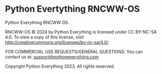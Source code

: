 # Python Evertything RNCWW-OS
Python Everything RNCWW OS.

RNCWW-OS © 2024 by Python Everything is licensed under CC BY-NC-SA 4.0. To view a copy of this license, visit http://creativecommons.org/licenses/by-nc-sa/4.0/

FOR COMMERCIAL USE REQUESTS/GENERAL QUESTIONS:
You can contact us at: support@pythoneverything.com

Copyright Python Everything 2023. All rights reserved.

